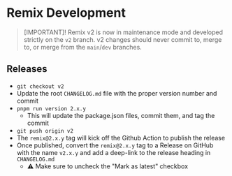 # Remix Development

> [IMPORTANT]!
> Remix v2 is now in maintenance mode and developed strictly on the `v2` branch.
> v2 changes should never commit to, merge to, or merge from the `main`/`dev` branches.

## Releases

- `git checkout v2`
- Update the root `CHANGELOG.md` file with the proper version number and commit
- `pnpm run version 2.x.y`
  - This will update the package.json files, commit them, and tag the commit
- `git push origin v2`
- The `remix@2.x.y` tag will kick off the Github Action to publish the release
- Once published, convert the `remix@2.x.y` tag to a Release on GitHub with the name `v2.x.y` and add a deep-link to the release heading in `CHANGELOG.md`
  - ⚠️ Make sure to uncheck the "Mark as latest" checkbox
